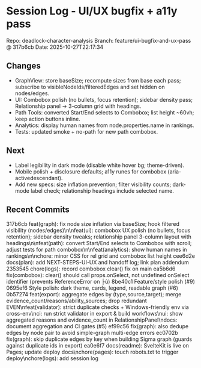 # Session Log - UI/UX bugfix + a11y pass

Repo: deadlock-character-analysis
Branch: feature/ui-bugfix-and-ux-pass @ 317b6cb
Date: 2025-10-27T22:17:34

## Changes
- GraphView: store baseSize; recompute sizes from base each pass; subscribe to visibleNodeIds/filteredEdges and set hidden on nodes/edges.
- UI: Combobox polish (no bullets, focus retention); sidebar density pass; Relationship panel → 3-column grid with headings.
- Path Tools: converted Start/End selects to Combobox; list height ~60vh; keep action buttons inline.
- Analytics: display human names from node.properties.name in rankings.
- Tests: updated smoke + no-path for new path combobox.

## Next
- Label legibility in dark mode (disable white hover bg; theme-driven).
- Mobile polish + disclosure defaults; a11y runes for combobox (aria-activedescendant).
- Add new specs: size inflation prevention; filter visibility counts; dark-mode label check; relationship headings include selected name.

## Recent Commits
317b6cb feat(graph): fix node size inflation via baseSize; hook filtered visibility (nodes/edges)\n\nfeat(ui): combobox UX polish (no bullets, focus retention); sidebar density tweaks; relationship panel 3-column layout with headings\n\nfeat(path): convert Start/End selects to Combobox with scroll; adjust tests for path combobox\n\nfeat(analytics): show human names in rankings\n\nchore: minor CSS for rel grid and combobox list height
cee6d2e docs(plan): add NEXT-STEPS-UI-UX and handoff log; link plan addendum
2353545 chore(logs): record combobox clear() fix on main
ea5b6d6 fix(combobox): clear() should call props.onSelect, not undefined onSelect identifier (prevents ReferenceError on ├ù)
8be40c1 Feature/style polish (#9)
0695ef6 Style polish: dark theme, cards, legend, readable graph (#6)
0b57274 feat(export): aggregate edges by (type,source,target); merge evidence_count/reasons/ability_sources; drop redundant EVEN\nfeat(validator): strict duplicate checks + Windows-friendly env via cross-env\nci: run strict validator in export & build workflows\nui: show aggregated reasons and evidence_count in RelationshipPanel\ndocs: document aggregation and CI gates (#5)
ef99c56 fix(graph): also dedupe edges by node pair to avoid simple-graph multi-edge errors
ec0702b fix(graph): skip duplicate edges by key when building Sigma graph (guards against duplicate ids in export)
ea0e6f7 docs(readme): SvelteKit is live on Pages; update deploy docs\nchore(pages): touch robots.txt to trigger deploy\nchore(logs): add session log